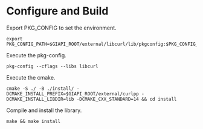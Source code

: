 # Configure and Build
Export PKG_CONFIG to set the environment.
```
export PKG_CONFIG_PATH=$GIAPI_ROOT/external/libcurl/lib/pkgconfig:$PKG_CONFIG_PATH
```
Execute the pkg-config.
```
pkg-config --cflags --libs libcurl
```

Execute the cmake.
```
cmake -S ./ -B ./install/ -DCMAKE_INSTALL_PREFIX=$GIAPI_ROOT/external/curlpp -DCMAKE_INSTALL_LIBDIR=lib -DCMAKE_CXX_STANDARD=14 && cd install
```

Compile and install the library. 
```
make && make install
```
